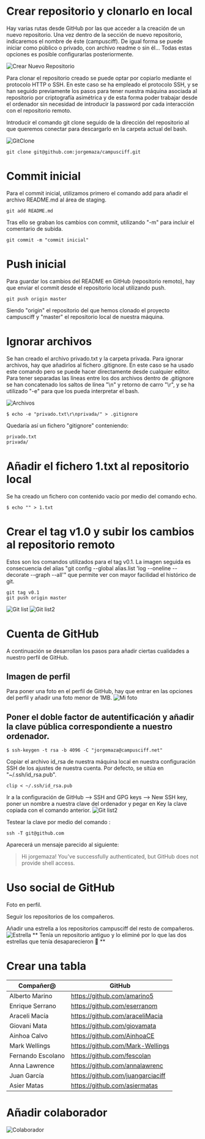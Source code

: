# Crear repositorio y clonarlo en local

Hay varias rutas desde GitHub por las que acceder a la creación de un nuevo repositorio. Una vez dentro de la sección de nuevo repositorio, indicaremos el nombre de éste (campusciff). De igual forma se puede iniciar como público o privado, con archivo readme o sin él... Todas estas opciones es posible configurarlas posteriormente.

![Crear Nuevo Repositorio](https://github.com/jorgemaza/campusciff/blob/master/img/CrearNuevoRepositorio.PNG)

Para clonar el repositorio creado se puede optar por copiarlo mediante el protocolo HTTP o SSH. En este caso se ha empleado el protocolo SSH, y se han seguido previamente los pasos para tener nuestra máquina asociada al repositorio por criptografía asimétrica y de esta forma poder trabajar desde el ordenador sin necesidad de introducir la password por cada interacción con el repositorio remoto. 

Introducir el comando git clone seguido de la dirección del repositorio al que queremos conectar para descargarlo en la carpeta actual del bash.

![GitClone](https://github.com/jorgemaza/campusciff/blob/master/img/SSH%20github.PNG)

```Shell
git clone git@github.com:jorgemaza/campusciff.git
```

# Commit inicial
Para el commit inicial, utilizamos primero el comando add para añadir el archivo README.md al área de staging.

```Shell
git add README.md
```

Tras ello se graban los cambios con commit, utilizando "-m" para incluir el comentario de subida.

```Shell
git commit -m "commit inicial"
```

# Push inicial
Para guardar los cambios del README en GitHub (repositorio remoto), hay que enviar el commit desde el repositorio local utilizando push.

```Shell
git push origin master
```

Siendo "origin" el repositorio del que hemos clonado el proyecto campusciff y "master" el repositorio local de nuestra máquina.

# Ignorar archivos

Se han creado el archivo privado.txt y la carpeta privada. Para ignorar archivos, hay que añadirlos al fichero .gitignore. En este caso se ha usado este comando pero se puede hacer directamente desde cualquier editor. Para tener separadas las líneas entre los dos archivos dentro de .gitignore se han concatenado los saltos de línea "\n" y retorno de carro "\r", y se ha utilizado "-e" para que los pueda interpretar el bash.

![Archivos](https://github.com/jorgemaza/campusciff/blob/master/img/Crear%20privadotxt.PNG)

```Shell
$ echo -e "privado.txt\r\nprivada/" > .gitignore
```

Quedaría así un fichero "gitignore" conteniendo:
```File
privado.txt
privada/
```
# Añadir el fichero 1.txt al repositorio local
Se ha creado un fichero con contenido vacío por medio del comando echo.
```Shell
$ echo "" > 1.txt
```
# Crear el tag v1.0 y subir los cambios al repositorio remoto
Estos son los comandos utilizados para el tag v0.1. La imagen seguida es consecuencia del alias "git config --global alias.list 'log --oneline --decorate --graph --all'" que permite ver con mayor facilidad el histórico de git.

```Shell
git tag v0.1
git push origin master
```

![Git list](https://github.com/jorgemaza/campusciff/blob/master/img/Utilizando%20el%20alias.PNG)
![Git list2](https://github.com/jorgemaza/campusciff/blob/master/img/Utilizando%20el%20alias2.PNG)

# Cuenta de GitHub
A continuación se desarrollan los pasos para añadir ciertas cualidades a nuestro perfil de GitHub.
## Imagen de perfil 
Para poner una foto en el perfil de GitHub, hay que entrar en las opciones del perfil y añadir una foto menor de 1MB.
![Mi foto](https://avatars0.githubusercontent.com/u/19300313?v=3&s=460)

## Poner el doble factor de autentificación y añadir la clave pública correspondiente a nuestro ordenador.
```Shell
$ ssh-keygen -t rsa -b 4096 -C "jorgemaza@campusciff.net"
```
Copiar el archivo id_rsa de nuestra máquina local en nuestra configuración SSH de los ajustes de nuestra cuenta. Por defecto, se sitúa en "~/.ssh/id_rsa.pub".

```Shell
clip < ~/.ssh/id_rsa.pub
```

Ir a la configuración de GitHub --> SSH and GPG keys --> New SSH key, poner un nombre a nuestra clave del ordenador y pegar en Key la clave copiada con el comando anterior.
![Git list2](https://github.com/jorgemaza/campusciff/blob/master/img/CapturaSSH.PNG)

Testear la clave por medio del comando :

```Shell
ssh -T git@github.com
```

Aparecerá un mensaje parecido al siguiente:

>Hi jorgemaza! You've successfully authenticated, but GitHub does not provide shell access.

# Uso social de GitHub

Foto en perfil.

Seguir los repositorios de los compañeros.

Añadir una estrella a los repositorios campusciff del resto de compañeros.
![Estrella](https://github.com/jorgemaza/campusciff/blob/master/img/Estrellita.png)
** Tenía un repositorio antiguo y lo eliminé por lo que las dos estrellas que tenía desaparecieron :speak_no_evil: **

# Crear una tabla
| Compañer@ | GitHub |
|---|---|
| Alberto Marino  |  https://github.com/amarino5 |
| Enrique Serrano  | https://github.com/eserranom  |
| Araceli Macía | https://github.com/araceliMacia |
| Giovani Mata | https://github.com/giovamata |
| Ainhoa Calvo | https://github.com/AinhoaCE |
| Mark Wellings | https://github.com/Mark-Wellings |
| Fernando Escolano | https://github.com/fescolan |
| Anna Lawrence | https://github.com/annalawrenc |
| Juan García | https://github.com/juangarciaciff |
| Asier Matas | https://github.com/asiermatas |

# Añadir colaborador
![Colaborador](https://github.com/jorgemaza/campusciff/blob/master/img/ColaboradorRepositorio.PNG)